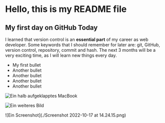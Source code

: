 # Hello, this is my README file

## My first day on GitHub Today

I learned that version control is an **essential part** of my career as web developer. Some keywords that I should remember for later are: git, GitHub, version control, repository, commit and hash. The next 3 months will be a very exciting time, as I will learn new things every day.

- My first bullet
- Another bullet
- Another bullet
- Another bullet
- Another bullet

![Ein halb aufgeklapptes MacBook](https://user-images.githubusercontent.com/4458383/196183954-008492fc-dd34-405b-a0a9-4e014f10a978.jpg)

![Ein weiteres Bild](https://images.unsplash.com/photo-1461749280684-dccba630e2f6?ixlib=rb-1.2.1&ixid=MnwxMjA3fDB8MHxwaG90by1wYWdlfHx8fGVufDB8fHx8&auto=format&fit=crop&w=2069&q=80)

![Ein Screenshot](./Screenshot 2022-10-17 at 14.24.15.png)
